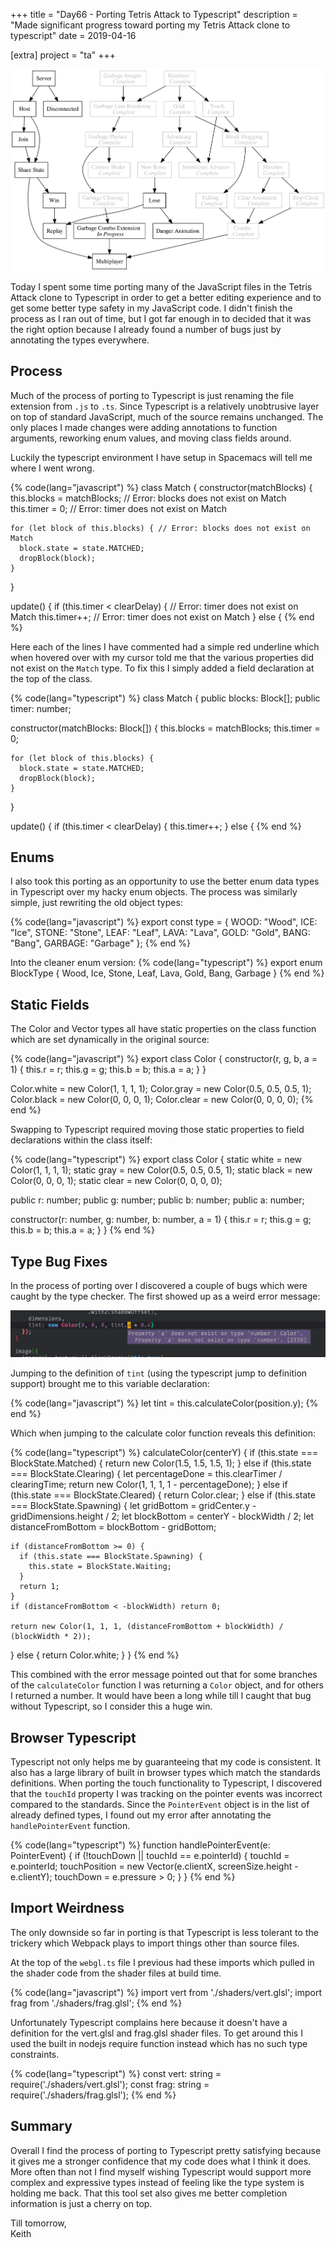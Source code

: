 +++
title = "Day66 - Porting Tetris Attack to Typescript"
description = "Made significant progress toward porting my Tetris Attack clone to typescript"
date = 2019-04-16

[extra]
project = "ta"
+++

![Todo](./todo.svg)

Today I spent some time porting many of the JavaScript files in the Tetris
Attack clone to Typescript in order to get a better editing experience and to
get some better type safety in my JavaScript code. I didn't finish the process
as I ran out of time, but I got far enough in to decided that it was the right
option because I already found a number of bugs just by annotating the types
everywhere.

## Process

Much of the process of porting to Typescript is just renaming the file extension
from `.js` to `.ts`. Since Typescript is a relatively unobtrusive layer on top
of standard JavaScript, much of the source remains unchanged. The only places I
made changes were adding annotations to function arguments, reworking enum
values, and moving class fields around.

Luckily the typescript environment I have setup in Spacemacs will tell me where
I went wrong.

{% code(lang="javascript") %}
class Match {
  constructor(matchBlocks) {
    this.blocks = matchBlocks; // Error: blocks does not exist on Match
    this.timer = 0; // Error: timer does not exist on Match

    for (let block of this.blocks) { // Error: blocks does not exist on Match
      block.state = state.MATCHED;
      dropBlock(block);
    }
  }

  update() {
    if (this.timer < clearDelay) { // Error: timer does not exist on Match
      this.timer++; // Error: timer does not exist on Match
    } else {
{% end %}

Here each of the lines I have commented had a simple red underline which when
hovered over with my cursor told me that the various properties did not exist on
the `Match` type. To fix this I simply added a field declaration at the top of
the class.

{% code(lang="typescript") %}
class Match {
  public blocks: Block[];
  public timer: number;

  constructor(matchBlocks: Block[]) {
    this.blocks = matchBlocks;
    this.timer = 0;

    for (let block of this.blocks) {
      block.state = state.MATCHED;
      dropBlock(block);
    }
  }

  update() {
    if (this.timer < clearDelay) {
      this.timer++;
    } else {
{% end %}

## Enums

I also took this porting as an opportunity to use the better enum data types in
Typescript over my hacky enum objects. The process was similarly simple, just
rewriting the old object types:

{% code(lang="javascript") %}
export const type = {
  WOOD: "Wood",
  ICE: "Ice",
  STONE: "Stone",
  LEAF: "Leaf",
  LAVA: "Lava",
  GOLD: "Gold",
  BANG: "Bang",
  GARBAGE: "Garbage"
};
{% end %}

Into the cleaner enum version:
{% code(lang="typescript") %}
export enum BlockType {
  Wood,
  Ice,
  Stone,
  Leaf,
  Lava,
  Gold,
  Bang,
  Garbage
}
{% end %}

## Static Fields

The Color and Vector types all have static properties on the class function
which are set dynamically in the original source:

{% code(lang="javascript") %}
export class Color {
  constructor(r, g, b, a = 1) {
    this.r = r;
    this.g = g;
    this.b = b;
    this.a = a;
  }
}

Color.white = new Color(1, 1, 1, 1);
Color.gray = new Color(0.5, 0.5, 0.5, 1);
Color.black = new Color(0, 0, 0, 1);
Color.clear = new Color(0, 0, 0, 0);
{% end %}

Swapping to Typescript required moving those static properties to field
declarations within the class itself:

{% code(lang="typescript") %}
export class Color {
  static white = new Color(1, 1, 1, 1);
  static gray = new Color(0.5, 0.5, 0.5, 1);
  static black = new Color(0, 0, 0, 1);
  static clear = new Color(0, 0, 0, 0);

  public r: number;
  public g: number;
  public b: number;
  public a: number;

  constructor(r: number, g: number, b: number, a = 1) {
    this.r = r;
    this.g = g;
    this.b = b;
    this.a = a;
  }
}
{% end %}

## Type Bug Fixes

In the process of porting over I discovered a couple of bugs which were caught
by the type checker. The first showed up as a weird error message:

![Typescript Error Catch](TypescriptErrorCatch.PNG)

Jumping to the definition of `tint` (using the typescript jump to definition
support) brought me to this variable declaration:

{% code(lang="javascript") %}
let tint = this.calculateColor(position.y);
{% end %}

Which when jumping to the calculate color function reveals this definition:

{% code(lang="typescript") %}
calculateColor(centerY) {
  if (this.state === BlockState.Matched) {
    return new Color(1.5, 1.5, 1.5, 1);
  } else if (this.state === BlockState.Clearing) {
    let percentageDone = this.clearTimer / clearingTime;
    return new Color(1, 1, 1, 1 - percentageDone);
  } else if (this.state === BlockState.Cleared) {
    return Color.clear;
  } else if (this.state === BlockState.Spawning) {
    let gridBottom = gridCenter.y - gridDimensions.height / 2;
    let blockBottom = centerY - blockWidth / 2;
    let distanceFromBottom = blockBottom - gridBottom;

    if (distanceFromBottom >= 0) {
      if (this.state === BlockState.Spawning) {
        this.state = BlockState.Waiting;
      }
      return 1;
    }
    if (distanceFromBottom < -blockWidth) return 0;

    return new Color(1, 1, 1, (distanceFromBottom + blockWidth) / (blockWidth * 2));
  } else {
    return Color.white;
  }
}
{% end %}

This combined with the error message pointed out that for some branches of the
`calculateColor` function I was returning a `Color` object, and for others I
returned a number. It would have been a long while till I caught that bug
without Typescript, so I consider this a huge win.

## Browser Typescript

Typescript not only helps me by guaranteeing that my code is consistent. It also
has a large library of built in browser types which match the standards
definitions. When porting the touch functionality to Typescript, I discovered
that the `touchId` property I was tracking on the pointer events was incorrect
compared to the standards. Since the `PointerEvent` object is in the list of
already defined types, I found out my error after annotating the
`handlePointerEvent` function.

{% code(lang="typescript") %}
function handlePointerEvent(e: PointerEvent) {
  if (!touchDown || touchId == e.pointerId) {
    touchId = e.pointerId;
    touchPosition = new Vector(e.clientX, screenSize.height - e.clientY);
    touchDown = e.pressure > 0;
  }
}
{% end %}

## Import Weirdness

The only downside so far in porting is that Typescript is less tolerant to the
trickery which Webpack plays to import things other than source files.

At the top of the `webgl.ts` file I previous had these imports which pulled in
the shader code from the shader files at build time.

{% code(lang="javascript") %}
import vert from './shaders/vert.glsl';
import frag from './shaders/frag.glsl';
{% end %}

Unfortunately Typescript complains here because it doesn't have a definition for
the vert.glsl and frag.glsl shader files. To get around this I used the built in
nodejs require function instead which has no such type constraints.

{% code(lang="typescript") %}
const vert: string = require('./shaders/vert.glsl');
const frag: string = require('./shaders/frag.glsl');
{% end %}

## Summary

Overall I find the process of porting to Typescript pretty satisfying because it
gives me a stronger confidence that my code does what I think it does. More
often than not I find myself wishing Typescript would support more complex and
expressive types instead of feeling like the type system is holding me back.
That this tool set also gives me better completion information is just a cherry
on top.

Till tomorrow,  
Keith
